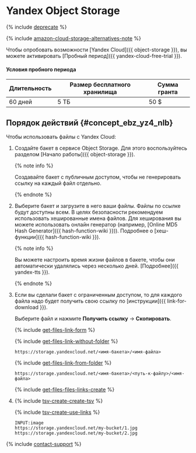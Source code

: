 # Yandex Object Storage

{% include [deprecate](../../_includes/deprecate.md) %}

{% include [amazon-cloud-storage-alternatives-note](../_includes/concepts/amazon-cloud-storage/id-amazon-cloud-storage/alternatives-note.md) %}

Чтобы опробовать возможности [Yandex Cloud]({{ object-storage }}), вы можете активировать [Пробный период]({{ yandex-cloud-free-trial }}).

#### Условия пробного периода

Длительность | Размер бесплатного хранилища | Сумма гранта
----- | ----- | -----
60 дней | 5 ТБ | 50 $

## Порядок действий {#concept_ebz_yz4_nlb}

Чтобы использовать файлы с Yandex Cloud:

1. Создайте бакет в сервисе Object Storage. Для этого воспользуйтесь разделом [Начало работы]({{ object-storage }}).

    {% note info %}

    Создавайте бакет с публичным доступом, чтобы не генерировать ссылку на каждый файл отдельно.

    {% endnote %}

1. Выберите бакет и загрузите в него ваши файлы. Файлы по ссылке будут доступны всем. В целях безопасности рекомендуем использовать хешированные имена файлов. Для хеширования вы можете использовать онлайн генератор (например, [Online MD5 Hash Generator]({{ hash-function-wiki }})). Подробнее о [хеш-функции]({{ hash-function-wiki }}).

    {% note info %}

    Вы можете настроить время жизни файлов в бакете, чтобы они автоматически удалялись через несколько дней. [Подробнее]({{ yandex-tts }}).

    {% endnote %}

1. Если вы сделали бакет с ограниченным доступом, то для каждого файла надо будет получить свою ссылку по [инструкции]({{ link-for-download }}).

    Выберите файл и нажмите **Получить ссылку** → **Скопировать**.

    {% include [get-files-link-form](../_includes/concepts/amazon-cloud-storage/id-get-files/link-form.md) %}

    {% include [get-files-link-without-folder](../_includes/concepts/amazon-cloud-storage/id-get-files/link-without-folder.md) %}

    ```http
    https://storage.yandexcloud.net/<имя-бакета>/<имя-файла>
    ```

    {% include [get-files-link-from-folder](../_includes/concepts/amazon-cloud-storage/id-get-files/link-from-folder.md) %}

    ```http
    https://storage.yandexcloud.net/<имя-бакета>/<путь-к-файлу>/<имя-файла>
    ```

    {% include [get-files-files-links-create](../_includes/concepts/amazon-cloud-storage/id-get-files/files-links-create.md) %}

1. {% include [tsv-create-create-tsv](../_includes/concepts/cloud-storage/id-tsv-create/create-tsv.md) %}

    {% include [tsv-create-use-links](../_includes/concepts/cloud-storage/id-tsv-create/use-links.md) %}

    ```plaintext
    INPUT:image
    https://storage.yandexcloud.net/my-bucket/1.jpg
    https://storage.yandexcloud.net/my-bucket/2.jpg
    ```

{% include [contact-support](../_includes/contact-support.md) %}